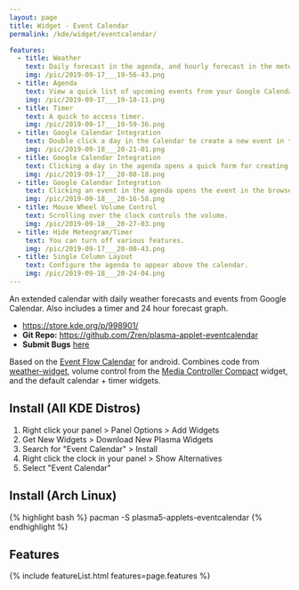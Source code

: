 ```yaml
---
layout: page
title: Widget - Event Calendar
permalink: /kde/widget/eventcalendar/

features:
  - title: Weather
    text: Daily forecast in the agenda, and hourly forecast in the meteogram.
    img: /pic/2019-09-17___19-56-43.png
  - title: Agenda
    text: View a quick list of upcoming events from your Google Calendar or your regional Holidays.
    img: /pic/2019-09-17___19-18-11.png
  - title: Timer
    text: A quick to access timer.
    img: /pic/2019-09-17___19-59-36.png
  - title: Google Calendar Integration
    text: Double click a day in the Calendar to create a new event in the web browser.
    img: /pic/2019-09-18___20-21-01.png
  - title: Google Calendar Integration
    text: Clicking a day in the agenda opens a quick form for creating an event.
    img: /pic/2019-09-17___20-08-18.png
  - title: Google Calendar Integration
    text: Clicking an event in the agenda opens the event in the browser.
    img: /pic/2019-09-18___20-16-58.png
  - title: Mouse Wheel Volume Control
    text: Scrolling over the clock controls the volume.
    img: /pic/2019-09-18___20-27-03.png
  - title: Hide Meteogram/Timer
    text: You can turn off various features.
    img: /pic/2019-09-17___20-00-43.png
  - title: Single Column Layout
    text: Configure the agenda to appear above the calendar.
    img: /pic/2019-09-18___20-24-04.png
---
```


An extended calendar with daily weather forecasts and events from Google Calendar. Also includes a timer and 24 hour forecast graph.

* <https://store.kde.org/p/998901/>
* **Git Repo:** <https://github.com/Zren/plasma-applet-eventcalendar>
* **Submit Bugs** [here](https://github.com/Zren/plasma-applet-eventcalendar/issues>)

Based on the [Event Flow Calendar](https://play.google.com/store/apps/details?id=com.syncedsynapse.eventflowwidget) for android. Combines code from [weather-widget](https://store.kde.org/p/998917/), volume control from the [Media Controller Compact](https://store.kde.org/p/998887/) widget, and the default calendar + timer widgets.


## Install (All KDE Distros)

1. Right click your panel > Panel Options > Add Widgets
2. Get New Widgets > Download New Plasma Widgets
3. Search for "Event Calendar" > Install
4. Right click the clock in your panel > Show Alternatives
5. Select "Event Calendar"

## Install (Arch Linux)

{% highlight bash %}
pacman -S plasma5-applets-eventcalendar
{% endhighlight %}

## Features

{% include featureList.html features=page.features %}




